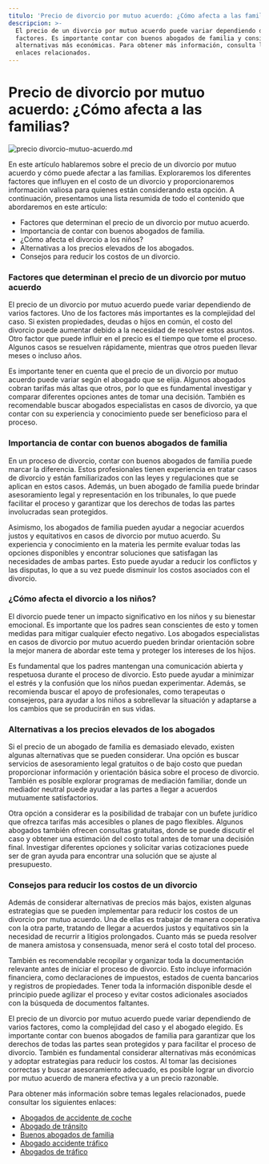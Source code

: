 ```yaml
---
titulo: 'Precio de divorcio por mutuo acuerdo: ¿Cómo afecta a las familias?'
descripcion: >-
  El precio de un divorcio por mutuo acuerdo puede variar dependiendo de varios
  factores. Es importante contar con buenos abogados de familia y considerar
  alternativas más económicas. Para obtener más información, consulta los
  enlaces relacionados.
---
```


# Precio de divorcio por mutuo acuerdo: ¿Cómo afecta a las familias?

 ![precio divorcio-mutuo-acuerdo.md](./img/precio-divorcio-mutuo-acuerdo-1.webp)


En este artículo hablaremos sobre el precio de un divorcio por mutuo acuerdo y cómo puede afectar a las familias. Exploraremos los diferentes factores que influyen en el costo de un divorcio y proporcionaremos información valiosa para quienes están considerando esta opción. A continuación, presentamos una lista resumida de todo el contenido que abordaremos en este artículo:

- Factores que determinan el precio de un divorcio por mutuo acuerdo.
- Importancia de contar con buenos abogados de familia.
- ¿Cómo afecta el divorcio a los niños?
- Alternativas a los precios elevados de los abogados.
- Consejos para reducir los costos de un divorcio.

### Factores que determinan el precio de un divorcio por mutuo acuerdo

El precio de un divorcio por mutuo acuerdo puede variar dependiendo de varios factores. Uno de los factores más importantes es la complejidad del caso. Si existen propiedades, deudas o hijos en común, el costo del divorcio puede aumentar debido a la necesidad de resolver estos asuntos. Otro factor que puede influir en el precio es el tiempo que tome el proceso. Algunos casos se resuelven rápidamente, mientras que otros pueden llevar meses o incluso años.

Es importante tener en cuenta que el precio de un divorcio por mutuo acuerdo puede variar según el abogado que se elija. Algunos abogados cobran tarifas más altas que otros, por lo que es fundamental investigar y comparar diferentes opciones antes de tomar una decisión. También es recomendable buscar abogados especialistas en casos de divorcio, ya que contar con su experiencia y conocimiento puede ser beneficioso para el proceso.

### Importancia de contar con buenos abogados de familia

En un proceso de divorcio, contar con buenos abogados de familia puede marcar la diferencia. Estos profesionales tienen experiencia en tratar casos de divorcio y están familiarizados con las leyes y regulaciones que se aplican en estos casos. Además, un buen abogado de familia puede brindar asesoramiento legal y representación en los tribunales, lo que puede facilitar el proceso y garantizar que los derechos de todas las partes involucradas sean protegidos.

Asimismo, los abogados de familia pueden ayudar a negociar acuerdos justos y equitativos en casos de divorcio por mutuo acuerdo. Su experiencia y conocimiento en la materia les permite evaluar todas las opciones disponibles y encontrar soluciones que satisfagan las necesidades de ambas partes. Esto puede ayudar a reducir los conflictos y las disputas, lo que a su vez puede disminuir los costos asociados con el divorcio.

### ¿Cómo afecta el divorcio a los niños?

El divorcio puede tener un impacto significativo en los niños y su bienestar emocional. Es importante que los padres sean conscientes de esto y tomen medidas para mitigar cualquier efecto negativo. Los abogados especialistas en casos de divorcio por mutuo acuerdo pueden brindar orientación sobre la mejor manera de abordar este tema y proteger los intereses de los hijos.

Es fundamental que los padres mantengan una comunicación abierta y respetuosa durante el proceso de divorcio. Esto puede ayudar a minimizar el estrés y la confusión que los niños puedan experimentar. Además, se recomienda buscar el apoyo de profesionales, como terapeutas o consejeros, para ayudar a los niños a sobrellevar la situación y adaptarse a los cambios que se producirán en sus vidas.

### Alternativas a los precios elevados de los abogados

Si el precio de un abogado de familia es demasiado elevado, existen algunas alternativas que se pueden considerar. Una opción es buscar servicios de asesoramiento legal gratuitos o de bajo costo que puedan proporcionar información y orientación básica sobre el proceso de divorcio. También es posible explorar programas de mediación familiar, donde un mediador neutral puede ayudar a las partes a llegar a acuerdos mutuamente satisfactorios.

Otra opción a considerar es la posibilidad de trabajar con un bufete jurídico que ofrezca tarifas más accesibles o planes de pago flexibles. Algunos abogados también ofrecen consultas gratuitas, donde se puede discutir el caso y obtener una estimación del costo total antes de tomar una decisión final. Investigar diferentes opciones y solicitar varias cotizaciones puede ser de gran ayuda para encontrar una solución que se ajuste al presupuesto.

### Consejos para reducir los costos de un divorcio

Además de considerar alternativas de precios más bajos, existen algunas estrategias que se pueden implementar para reducir los costos de un divorcio por mutuo acuerdo. Una de ellas es trabajar de manera cooperativa con la otra parte, tratando de llegar a acuerdos justos y equitativos sin la necesidad de recurrir a litigios prolongados. Cuanto más se pueda resolver de manera amistosa y consensuada, menor será el costo total del proceso.

También es recomendable recopilar y organizar toda la documentación relevante antes de iniciar el proceso de divorcio. Esto incluye información financiera, como declaraciones de impuestos, estados de cuenta bancarios y registros de propiedades. Tener toda la información disponible desde el principio puede agilizar el proceso y evitar costos adicionales asociados con la búsqueda de documentos faltantes.



El precio de un divorcio por mutuo acuerdo puede variar dependiendo de varios factores, como la complejidad del caso y el abogado elegido. Es importante contar con buenos abogados de familia para garantizar que los derechos de todas las partes sean protegidos y para facilitar el proceso de divorcio. También es fundamental considerar alternativas más económicas y adoptar estrategias para reducir los costos. Al tomar las decisiones correctas y buscar asesoramiento adecuado, es posible lograr un divorcio por mutuo acuerdo de manera efectiva y a un precio razonable.

Para obtener más información sobre temas legales relacionados, puede consultar los siguientes enlaces:

- [Abogados de accidente de coche](abogados-accidente-coche)
- [Abogado de tránsito](abogado-de-transito)
- [Buenos abogados de familia](buenos-abogados-de-familia)
- [Abogado accidente tráfico](abogado-accidente-trafico)
- [Abogados de tráfico](abogados-de-trafico)
